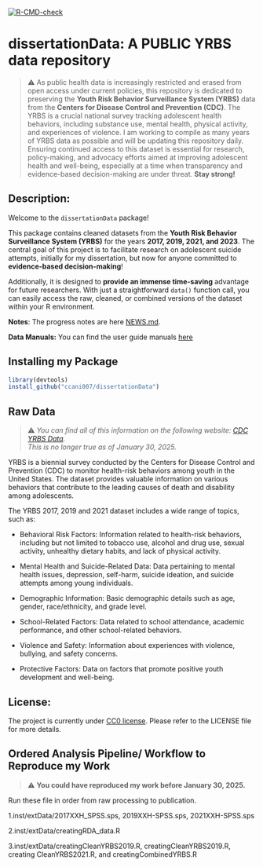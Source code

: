 <!-- badges: start -->
[![R-CMD-check](https://github.com/ccani007/dissertationData/actions/workflows/R-CMD-check.yaml/badge.svg)](https://github.com/ccani007/dissertationData/actions/workflows/R-CMD-check.yaml)
<!-- badges: end -->


# dissertationData: A PUBLIC YRBS data repository 

> :warning: As public health data is increasingly restricted and erased from open access under current policies, this repository is dedicated to preserving the **Youth Risk Behavior Surveillance System (YRBS)** data from the **Centers for Disease Control and Prevention (CDC)**. The YRBS is a crucial national survey tracking adolescent health behaviors, including substance use, mental health, physical activity, and experiences of violence. I am working to compile as many years of YRBS data as possible and will be updating this repository daily. Ensuring continued access to this dataset is essential for research, policy-making, and advocacy efforts aimed at improving adolescent health and well-being, especially at a time when transparency and evidence-based decision-making are under threat. **Stay strong!**


## **Description**: 

Welcome to the `dissertationData` package!

This package contains cleaned datasets from the **Youth Risk Behavior Surveillance System (YRBS)** for the years **2017, 2019, 2021, and 2023**. The central goal of this project is to facilitate research on adolescent suicide attempts, initially for my dissertation, but now for anyone committed to **evidence-based decision-making**!

Additionally, it is designed to **provide an immense time-saving** advantage for future researchers. With just a straightforward `data()` function call, you can easily access the raw, cleaned, or combined versions of the dataset within your R environment.

**Notes**: The progress notes are here [NEWS.md](https://github.com/ccani007/dissertationData/blob/main/NEWS.md).

**Data Manuals:** You can find the user guide manuals [here](https://github.com/ccani007/dissertationData/tree/main/inst/manuals)

## Installing my Package
```r
library(devtools)
install_github("ccani007/dissertationData")
```

## Raw Data

> :warning: *You can find all of this information on the following website: [CDC YRBS Data](https://www.cdc.gov/healthyyouth/data/yrbs/data.htm).*  
> *This is no longer true as of January 30, 2025.*


YRBS is a biennial survey conducted by the Centers for Disease Control and Prevention (CDC) to monitor health-risk behaviors among youth in the United States. The dataset provides valuable information on various behaviors that contribute to the leading causes of death and disability among adolescents.

The YRBS 2017, 2019 and 2021 dataset includes a wide range of topics, such as:

-   Behavioral Risk Factors: Information related to health-risk behaviors, including but not limited to tobacco use, alcohol and drug use, sexual activity, unhealthy dietary habits, and lack of physical activity.

-   Mental Health and Suicide-Related Data: Data pertaining to mental health issues, depression, self-harm, suicide ideation, and suicide attempts among young individuals.

-   Demographic Information: Basic demographic details such as age, gender, race/ethnicity, and grade level.

-   School-Related Factors: Data related to school attendance, academic performance, and other school-related behaviors.

-   Violence and Safety: Information about experiences with violence, bullying, and safety concerns.

-   Protective Factors: Data on factors that promote positive youth development and well-being.


## License:

The project is currently under [CC0 license](https://choosealicense.com/licenses/cc0-1.0/). Please refer to the LICENSE file for more details.


## Ordered Analysis Pipeline/ Workflow to Reproduce my Work

> :warning: **You could have reproduced my work before January 30, 2025.**

Run these file in order from raw processing to publication.

1.inst/extData/2017XXH_SPSS.sps, 2019XXH-SPSS.sps, 2021XXH-SPSS.sps

2.inst/extData/creatingRDA_data.R

3.inst/extData/creatingCleanYRBS2019.R, creatingCleanYRBS2019.R, creating CleanYRBS2021.R, and creatingCombinedYRBS.R
